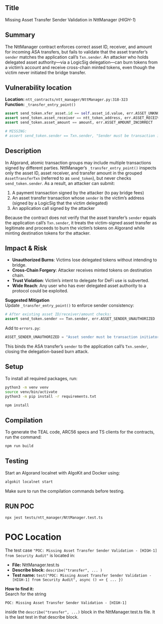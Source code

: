 ## Title  
Missing Asset Transfer Sender Validation in NttManager (_HIGH-1_)

## Summary 
The NttManager contract enforces correct asset ID, receiver, and amount for incoming ASA transfers, but fails to validate that the asset transfer’s `sender` matches the application call’s `Txn.sender`. An attacker who holds delegated asset authority—via a LogicSig delegation—can burn tokens from a victim’s account and receive cross-chain minted tokens, even though the victim never initiated the bridge transfer.

## Vulnerability location
**Location:** `ntt_contracts/ntt_manager/NttManager.py:318-323`  
**Function:** `_transfer_entry_point()` 

```python
assert send_token.xfer_asset.id == self.asset_id.value, err.ASSET_UNKNOWN
assert send_token.asset_receiver == ntt_token_address, err.ASSET_RECEIVER_UNKNOWN
assert send_token.asset_amount == amount, err.ASSET_AMOUNT_INCORRECT

# MISSING:
# assert send_token.sender == Txn.sender, "Sender must be transaction initiator"
```

## Description
In Algorand, atomic transaction groups may include multiple transactions signed by different parties. NttManager’s `_transfer_entry_point()` inspects only the asset ID, asset receiver, and transfer amount in the grouped `AssetTransferTxn` (referred to as `send_token`), but never checks `send_token.sender`. As a result, an attacker can submit:

1. A payment transaction signed by the attacker (to pay bridge fees)  
2. An asset transfer transaction whose `sender` is the victim’s address (signed by a LogicSig that the victim delegated)  
3. An application call signed by the attacker  

Because the contract does not verify that the asset transfer’s `sender` equals the application call’s `Txn.sender`, it treats the victim-signed asset transfer as legitimate and proceeds to burn the victim’s tokens on Algorand while minting destination tokens for the attacker.


## Impact & Risk 
- **Unauthorized Burns**: Victims lose delegated tokens without intending to bridge.  
- **Cross-Chain Forgery**: Attacker receives minted tokens on destination chain.  
- **Trust Violation**: Victim’s intent to delegate for DeFi use is subverted.  
- **Wide Reach**: Any user who has ever delegated asset authority to a protocol could be exploited.

**Suggested Mitigation**  
Update `_transfer_entry_point()` to enforce sender consistency:

```python
# After existing asset ID/receiver/amount checks:
assert send_token.sender == Txn.sender, err.ASSET_SENDER_UNAUTHORIZED
```

Add to `errors.py`:

```python
ASSET_SENDER_UNAUTHORIZED = "Asset sender must be transaction initiator"
```

This binds the ASA transfer’s `sender` to the application call’s `Txn.sender`, closing the delegation-based burn attack.



## Setup

To install all required packages, run:

```bash
python3 -m venv venv
source venv/bin/activate
python3 -m pip install -r requirements.txt
```

```bash
npm install
```

## Compilation

To generate the TEAL code, ARC56 specs and TS clients for the contracts, run the command:

```bash
npm run build
```

## Testing

Start an Algorand localnet with AlgoKit and Docker using:

```bash
algokit localnet start
```

Make sure to run the compilation commands before testing.

## RUN POC

```bash
npx jest tests/ntt_manager/NttManager.test.ts
```

# POC Location

The test case `"POC: Missing Asset Transfer Sender Validation - [HIGH-1] from Security Audit"` is located in:

- **File:** NttManager.test.ts
- **Describe block:** `describe("transfer", ... )`
- **Test name:** `test("POC: Missing Asset Transfer Sender Validation - [HIGH-1] from Security Audit", async () => { ... })`

**How to find it:**  
Search for the string  
```
POC: Missing Asset Transfer Sender Validation - [HIGH-1]
```
inside the `describe("transfer", ...)` block in the NttManager.test.ts file. It is the last test in that describe block.
